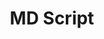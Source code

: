 ---
title: MD Script
description: MD Script auto-generated documentation
nav_order: 2
parent: Index
layout: default
has_children: true
---